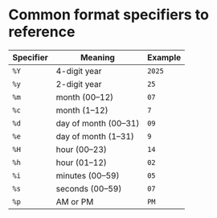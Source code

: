 # Common format specifiers to reference

| Specifier | Meaning              | Example |
| --------- | -------------------- | ------- |
| `%Y`      | 4-digit year         | `2025`  |
| `%y`      | 2-digit year         | `25`    |
| `%m`      | month (00–12)        | `07`    |
| `%c`      | month (1–12)         | `7`     |
| `%d`      | day of month (00–31) | `09`    |
| `%e`      | day of month (1–31)  | `9`     |
| `%H`      | hour (00–23)         | `14`    |
| `%h`      | hour (01–12)         | `02`    |
| `%i`      | minutes (00–59)      | `05`    |
| `%s`      | seconds (00–59)      | `07`    |
| `%p`      | AM or PM             | `PM`    |